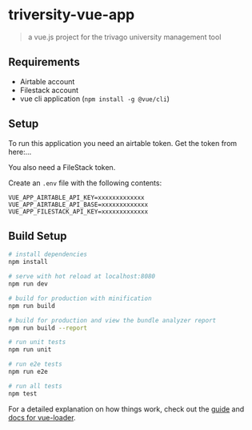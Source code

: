 # triversity-vue-app

> a vue.js project for the trivago university management tool

## Requirements

* Airtable account
* Filestack account
* vue cli application (`npm install -g @vue/cli`)

## Setup

To run this application you need an airtable token.
Get the token from here:...

You also need a FileStack token.

Create an `.env` file with the following contents:

```
VUE_APP_AIRTABLE_API_KEY=xxxxxxxxxxxxx
VUE_APP_AIRTABLE_API_BASE=xxxxxxxxxxxxx
VUE_APP_FILESTACK_API_KEY=xxxxxxxxxxxxx
```

## Build Setup

``` bash
# install dependencies
npm install

# serve with hot reload at localhost:8080
npm run dev

# build for production with minification
npm run build

# build for production and view the bundle analyzer report
npm run build --report

# run unit tests
npm run unit

# run e2e tests
npm run e2e

# run all tests
npm test
```

For a detailed explanation on how things work, check out the [guide](http://vuejs-templates.github.io/webpack/) and [docs for vue-loader](http://vuejs.github.io/vue-loader).
